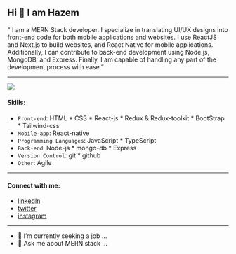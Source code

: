 ## Hi 👋 I am Hazem
" I am a MERN Stack developer. I specialize in translating UI/UX designs into front-end code for both mobile applications and websites. I use ReactJS and Next.js to build websites, and React Native for mobile applications. Additionally, I can contribute to back-end development using Node.js, MongoDB, and Express. Finally, I am capable of handling any part of the development process with ease.”

---
 ![](https://wallpapercave.com/wp/wp8725091.jpg)
 #### Skills:
 * `Front-end`:   HTML  * CSS  * React-js  * Redux & Redux-toolkit  * BootStrap  * Tailwind-css
 * `Mobile-app`:  React-native
 * `Programming Languages`: JavaScript  * TypeScript 
 * `Back-end`:    Node-js  * mongo-db  * Express
 * `Version Control`:   git  * github
 * `Other`:     Agile 
---
#### Connect with me:
* [linkedIn](https://www.linkedin.com/in/hazem-alsaqaan-53b498174/)
* [twitter](https://twitter.com/HazemAlsaqaan)
* [instagram](https://www.instagram.com/hazem.alsaqaan/)

---
- 🔭 I’m currently seeking a job ...
- 💬 Ask me about MERN stack ...

<!--
- 🔭 I’m currently seeking a job ...
- 👯 I’m looking to collaborate on ...
- 🤔 I’m looking for help with ...
- 💬 Ask me about frontend ...
- 📫 How to reach me: ...
- 😄 Pronouns: ...
- ⚡ Fun fact: ...
-->
